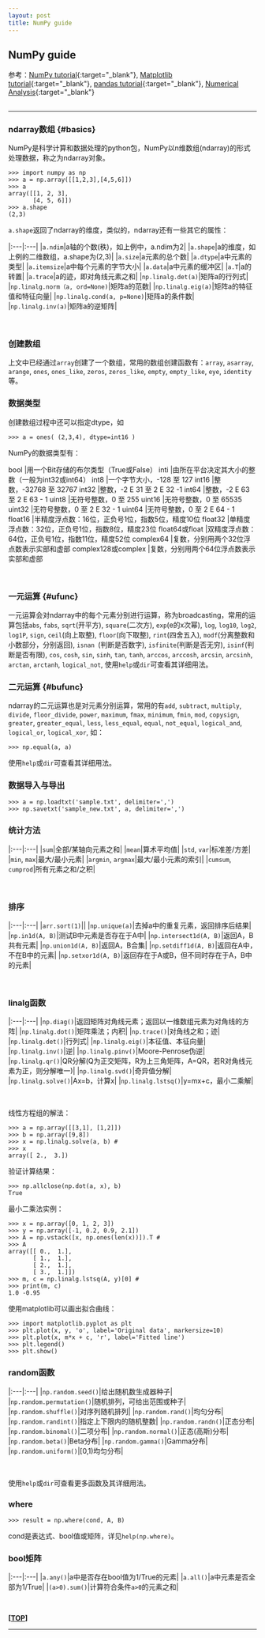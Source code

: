 ```yaml
---
layout: post
title: NumPy guide
---
```

## NumPy guide

参考：[NumPy tutorial][ref1]{:target="_blank"},  [Matplotlib tutorial][ref2]{:target="_blank"},  [pandas tutorial][ref3]{:target="_blank"},  [Numerical Analysis][ref4]{:target="_blank"}

[ref1]:http://wiki.scipy.org/Tentative_NumPy_Tutorial
[ref2]:http://reverland.org/python/2012/09/07/matplotlib-tutorial/
[ref3]:http://dormouse.github.io/pandas.html
[ref4]:https://web.archive.org/web/20120225082123/http://kr.cs.ait.ac.th/~radok/math/mat7/stepsa.htm

<h2 id="top"></h2>

***

### ndarray数组 {#basics}

NumPy是科学计算和数据处理的python包，NumPy以n维数组(ndarray)的形式处理数据，称之为ndarray对象。

    >>> import numpy as np
    >>> a = np.array([[1,2,3],[4,5,6]])
    >>> a
    array([[1, 2, 3],
           [4, 5, 6]])
    >>> a.shape
    (2,3)

`a.shape`返回了ndarray的维度，类似的，ndarray还有一些其它的属性：

|:---|:---|
|`a.ndim`|a轴的个数(秩)，如上例中，a.ndim为2|
|`a.shape`|a的维度，如上例的二维数组，a.shape为(2,3)|
|`a.size`|a元素的总个数|
|`a.dtype`|a中元素的类型|
|`a.itemsize`|a中每个元素的字节大小|
|`a.data`|a中元素的缓冲区|
|`a.T`|a的转置|
|`a.trace`|a的迹，即对角线元素之和|
|`np.linalg.det(a)`|矩阵a的行列式|
|`np.linalg.norm（a, ord=None)`|矩阵a的范数|
|`np.linalg.eig(a)`|矩阵a的特征值和特征向量|
|`np.linalg.cond(a, p=None)`|矩阵a的条件数|
|`np.linalg.inv(a)`|矩阵a的逆矩阵|


<br>

### 创建数组

上文中已经通过`array`创建了一个数组，常用的数组创建函数有：`array`, `asarray`, `arange`, `ones`, `ones_like`, `zeros`, `zeros_like`, `empty`, `empty_like`, `eye`, `identity`等。

### 数据类型

创建数组过程中还可以指定dtype，如

    >>> a = ones( (2,3,4), dtype=int16 )

NumPy的数据类型有：

bool	|用一个Bit存储的布尔类型（True或False）
inti	|由所在平台决定其大小的整数（一般为int32或int64）
int8	|一个字节大小，-128 至 127
int16	|整数，-32768 至 32767
int32	|整数，-2 E 31 至 2 E 32 -1
int64	|整数，-2 E 63 至 2 E 63 - 1
uint8	|无符号整数，0 至 255
uint16	|无符号整数，0 至 65535
uint32	|无符号整数，0 至 2 E 32 - 1
uint64	|无符号整数，0 至 2 E 64 - 1
float16	|半精度浮点数：16位，正负号1位，指数5位，精度10位
float32	|单精度浮点数：32位，正负号1位，指数8位，精度23位
float64或float	|双精度浮点数：64位，正负号1位，指数11位，精度52位
complex64	|复数，分别用两个32位浮点数表示实部和虚部
complex128或complex	|复数，分别用两个64位浮点数表示实部和虚部

<br>

### 一元运算 {#ufunc}

一元运算会对ndarray中的每个元素分别进行运算，称为broadcasting，常用的运算包括`abs`, `fabs`, `sqrt`(开平方), `square`(二次方), `exp`(e的x次幂), `log`, `log10`, `log2`, `log1P`, `sign`, `ceil`(向上取整), `floor`(向下取整), `rint`(四舍五入), `modf`(分离整数和小数部分，分别返回), `isnan
`(判断是否数字), `isfinite`(判断是否无穷), `isinf`(判断是否有限), `cos`, `cosh`, `sin`, `sinh`, `tan`, `tanh`, `arccos`, `arccosh`, `arcsin`, `arcsinh`, `arctan`, `arctanh`, `logical_not`, 使用`help`或`dir`可查看其详细用法。

### 二元运算 {#bufunc}

ndarray的二元运算也是对元素分别运算，常用的有`add`, `subtract`, `multiply`, `divide`, `floor_divide`, `power`, `maximum`, `fmax`, `minimum`, `fmin`, `mod`, `copysign`, `greater`, `greater_equal`, `less`, `less_equal`, `equal`, `not_equal`, `logical_and`, `logical_or`, `logical_xor`, 如：

    >>> np.equal(a, a)

使用`help`或`dir`可查看其详细用法。

### 数据导入与导出

    >>> a = np.loadtxt('sample.txt', delimiter=',')
    >>> np.savetxt('sample_new.txt', a, delimiter=',')

### 统计方法

|:---|:---|
|`sum`|全部/某轴向元素之和|
|`mean`|算术平均值|
|`std`, `var`|标准差/方差|
|`min`, `max`|最大/最小元素|
|`argmin`, `argmax`|最大/最小元素的索引|
|`cumsum`, `cumprod`|所有元素之和/之积|

<br>

### 排序

|:---|:---|
|`arr.sort(1)`||
|`np.unique(a)`|去掉a中的重复元素，返回排序后结果|
|`np.in1d(A, B)`|测试B中元素是否存在于A中|
|`np.intersect1d(A, B)`|返回A，B共有元素|
|`np.union1d(A, B)`|返回A，B合集|
|`np.setdiff1d(A, B)`|返回在A中，不在B中的元素|
|`np.setxor1d(A, B)`|返回存在于A或B，但不同时存在于A，B中的元素|

<br>

### linalg函数

|:---|:---|
|`np.diag()`|返回矩阵对角线元素；返回以一维数组元素为对角线的方阵|
|`np.linalg.dot()`|矩阵乘法；内积|
|`np.trace()`|对角线之和；迹|
|`np.linalg.det()`|行列式|
|`np.linalg.eig()`|本征值、本征向量|
|`np.linalg.inv()`|逆|
|`np.linalg.pinv()`|Moore-Penrose伪逆|
|`np.linalg.qr()`|QR分解(Q为正交矩阵，R为上三角矩阵，A=QR，若R对角线元素为正，则分解唯一)|
|`np.linalg.svd()`|奇异值分解|
|`np.linalg.solve()`|Ax=b，计算x|
|`np.linalg.lstsq()`|y=mx+c，最小二乘解|

<br>

线性方程组的解法：

    >>> a = np.array([[3,1], [1,2]])
    >>> b = np.array([9,8])
    >>> x = np.linalg.solve(a, b) #
    >>> x
    array([ 2.,  3.])
    
验证计算结果：
    
    >>> np.allclose(np.dot(a, x), b)
    True

最小二乘法实例：

    >>> x = np.array([0, 1, 2, 3])
    >>> y = np.array([-1, 0.2, 0.9, 2.1])
    >>> A = np.vstack([x, np.ones(len(x))]).T #
    >>> A
    array([[ 0.,  1.],
           [ 1.,  1.],
           [ 2.,  1.],
           [ 3.,  1.]])
    >>> m, c = np.linalg.lstsq(A, y)[0] #
    >>> print(m, c)
    1.0 -0.95

使用matplotlib可以画出拟合曲线：

    >>> import matplotlib.pyplot as plt
    >>> plt.plot(x, y, 'o', label='Original data', markersize=10)
    >>> plt.plot(x, m*x + c, 'r', label='Fitted line')
    >>> plt.legend()
    >>> plt.show()

### random函数

|:---|:---|
|`np.random.seed()`|给出随机数生成器种子|
|`np.random.permutation()`|随机排列，可给出范围或种子|
|`np.random.shuffle()`|对序列随机排列|
|`np.random.rand()`|均匀分布|
|`np.random.randint()`|指定上下限内的随机整数|
|`np.random.randn()`|正态分布|
|`np.random.binomal()`|二项分布|
|`np.random.normal()`|正态(高斯)分布|
|`np.random.beta()`|Beta分布|
|`np.random.gamma()`|Gamma分布|
|`np.random.uniform()`|[0,1)均匀分布|

<br>

使用`help`或`dir`可查看更多函数及其详细用法。

### where

    >>> result = np.where(cond, A, B)

cond是表达式、bool值或矩阵，详见`help(np.where)`。

### bool矩阵

|:---|:---|
|`a.any()`|a中是否存在bool值为1/True的元素|
|`a.all()`|a中元素是否全部为1/True|
|`(a>0).sum()`|计算符合条件`a>0`的元素之和|

<br>

**[[TOP](#top)]**

***
